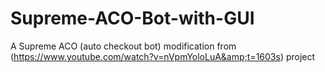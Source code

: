 # Supreme-ACO-Bot-with-GUI
  A Supreme ACO (auto checkout bot) modification from (https://www.youtube.com/watch?v=nVpmYoloLuA&amp;t=1603s) project 
